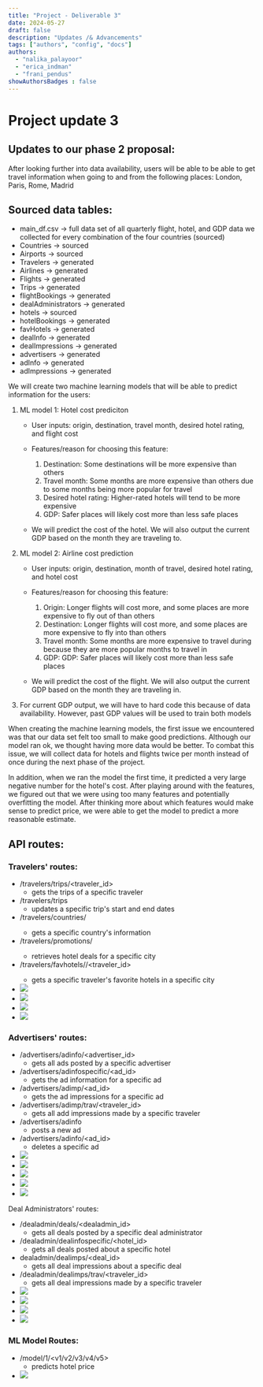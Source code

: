 ```yaml
---
title: "Project - Deliverable 3"
date: 2024-05-27
draft: false
description: "Updates /& Advancements"
tags: ["authors", "config", "docs"]
authors:
  - "nalika_palayoor"
  - "erica_indman"
  - "frani_pendus"
showAuthorsBadges : false
---
```


# Project update 3

## **Updates to our phase 2 proposal:**

After looking further into data availability, users will be able to be able to get travel information when going to and from the following places: London, Paris, Rome, Madrid

## Sourced data tables:
- main_df.csv → full data set of all quarterly flight, hotel, and GDP data we collected for every combination of the four countries (sourced)
- Countries → sourced
- Airports → sourced
- Travelers → generated
- Airlines → generated
- Flights → generated
- Trips → generated
- flightBookings → generated
- dealAdministrators → generated
- hotels → sourced
- hotelBookings → generated
- favHotels → generated
- dealInfo → generated
- dealImpressions → generated
- advertisers → generated
- adInfo → generated
- adImpressions → generated



We will create two machine learning models that will be able to predict information for the users:

1.  ML model 1: Hotel cost prediciton

    -   User inputs: origin, destination, travel month, desired hotel rating, and flight cost
    -   Features/reason for choosing this feature:
        1.  Destination: Some destinations will be more expensive than others
        2.  Travel month: Some months are more expensive than others due to some months being more popular for travel
        3.  Desired hotel rating: Higher-rated hotels will tend to be more expensive
        4.  GDP: Safer places will likely cost more than less safe places

    - We will predict the cost of the hotel. We will also output the current GDP based on the month they are traveling to.

3.  ML model 2: Airline cost prediction

    -   User inputs: origin, destination, month of travel, desired hotel rating, and hotel cost
    -   Features/reason for choosing this feature:

        1.  Origin: Longer flights will cost more, and some places are more expensive to fly out of than others
        2.  Destination: Longer flights will cost more, and some places are more expensive to fly into than others
        3.  Travel month: Some months are more expensive to travel during because they are more popular months to travel in
        4.  GDP: GDP: Safer places will likely cost more than less safe places

    -   We will predict the cost of the flight. We will also output the current GDP based on the month they are traveling in.
5.  For current GDP output, we will have to hard code this because of data availability. However, past GDP values will be used to train both models

When creating the machine learning models, the first issue we encountered was that our data set felt too small to make good predictions. Although our model ran ok, we thought having more data would be better. To combat this issue, we will collect data for hotels and flights twice per month instead of once during the next phase of the project. 
 
In addition, when we ran the model the first time, it predicted a very large negative number for the hotel's cost. After playing around with the features, we figured out that we were using too many features and potentially overfitting the model. After thinking more about which features would make sense to predict price, we were able to get the model to predict a more reasonable estimate. 

## API routes:
### Travelers' routes:
* /travelers/trips/<traveler_id>
    * gets the trips of a specific traveler  
* /travelers/trips
    * updates a specific trip's start and end dates 
* /travelers/countries/<country>
    * gets a specific country's information
* /travelers/promotions/<city>
    * retrieves hotel deals for a specific city
* /travelers/favhotels/<city>/<traveler_id>
    * gets a specific traveler's favorite hotels in a specific city
* ![](d3t1.png)
* ![](d3t2.png)
* ![](d3t3.png)
* ![](d3t4.png)

### Advertisers' routes:
* /advertisers/adinfo/<advertiser_id>
    * gets all ads posted by a specific advertiser
* /advertisers/adinfospecific/<ad_id>
    * gets the ad information for a specific ad 
* /advertisers/adimp/<ad_id>
    * gets the ad impressions for a specific ad
* /advertisers/adimp/trav/<traveler_id>
    * gets all add impressions made by a specific traveler
* /advertisers/adinfo
    * posts a new ad 
* /advertisers/adinfo/<ad_id>
    * deletes a specific ad
* ![](d3a1.png)
* ![](d3a2.png)
* ![](d3a3.png)
* ![](d3a4.png)
* ![](d3a9.png)

Deal Administrators' routes:
* /dealadmin/deals/<dealadmin_id>
    * gets all deals posted by a specific deal administrator
* /dealadmin/dealinfospecific/<hotel_id>
    * gets all deals posted about a specific hotel
* dealadmin/dealimps/<deal_id>
    * gets all deal impressions about a specific deal 
* /dealadmin/dealimps/trav/<traveler_id>
    * gets all deal impressions made by a specific traveler
* ![](d3d1.png)
* ![](d3d2.png)
* ![](d3d3.png)
* ![](d3d4.png)

### ML Model Routes:
* /model/1/<v1/v2/v3/v4/v5>
    * predicts hotel price 
* ![](d3t5.png)